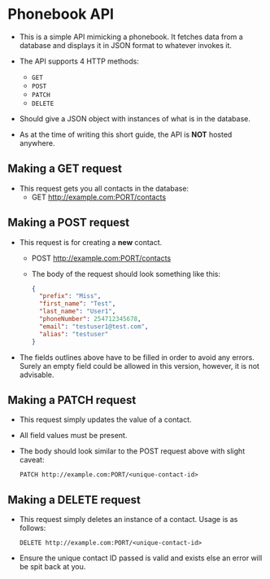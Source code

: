 # Phonebook API

- This is a simple API mimicking a phonebook. It fetches data from a database and displays it in JSON format to whatever invokes it.
- The API supports 4 HTTP methods:

  - `GET`
  - `POST`
  - `PATCH`
  - `DELETE`

- Should give a JSON object with instances of what is in the database.
- As at the time of writing this short guide, the API is **NOT** hosted anywhere.

## Making a GET request

- This request gets you all contacts in the database:
  - GET <http://example.com:PORT/contacts>

## Making a POST request

- This request is for creating a **new** contact.
  - POST <http://example.com:PORT/contacts>
  - The body of the request should look something like this:

    ```JSON
    {
      "prefix": "Miss",
      "first_name": "Test",
      "last_name": "User1",
      "phoneNumber": 254712345678,
      "email": "testuser1@test.com",
      "alias": "testuser"
    }
    ```

- The fields outlines above have to be filled in order to avoid any errors. Surely an empty field could be allowed in this version, however, it is not advisable.

## Making a PATCH request

- This request simply updates the value of a contact.
- All field values must be present.
- The body should look similar to the POST request above with slight caveat:

  ```http
  PATCH http://example.com:PORT/<unique-contact-id>
  ```

## Making a DELETE request

- This request simply deletes an instance of a contact. Usage is as follows:

  ```http
  DELETE http://example.com:PORT/<unique-contact-id>
  ```

- Ensure the unique contact ID passed is valid and exists else an error will be spit back at you.
